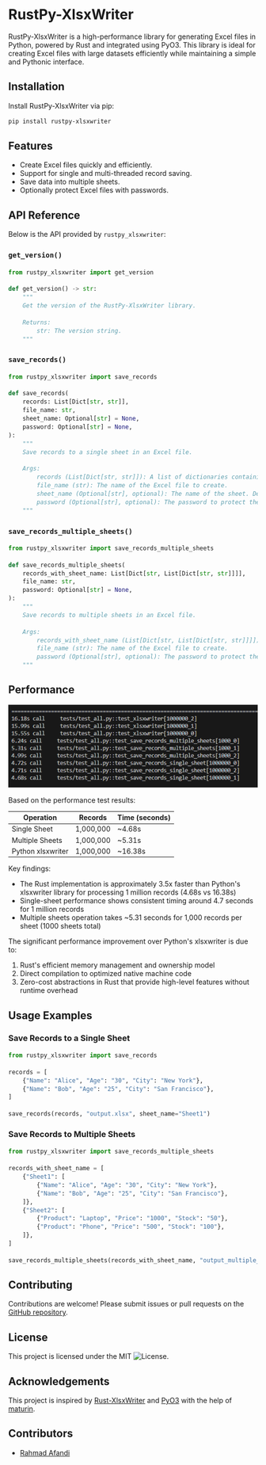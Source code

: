 # RustPy-XlsxWriter

RustPy-XlsxWriter is a high-performance library for generating Excel files in Python, powered by Rust and integrated using PyO3. This library is ideal for creating Excel files with large datasets efficiently while maintaining a simple and Pythonic interface.

## Installation

Install RustPy-XlsxWriter via pip:

```bash
pip install rustpy-xlsxwriter
```

## Features

- Create Excel files quickly and efficiently.
- Support for single and multi-threaded record saving.
- Save data into multiple sheets.
- Optionally protect Excel files with passwords.

## API Reference

Below is the API provided by `rustpy_xlsxwriter`:

### `get_version()`

```python
from rustpy_xlsxwriter import get_version

def get_version() -> str:
    """
    Get the version of the RustPy-XlsxWriter library.

    Returns:
        str: The version string.
    """
```

### `save_records()`

```python
from rustpy_xlsxwriter import save_records

def save_records(
    records: List[Dict[str, str]],
    file_name: str,
    sheet_name: Optional[str] = None,
    password: Optional[str] = None,
):
    """
    Save records to a single sheet in an Excel file.

    Args:
        records (List[Dict[str, str]]): A list of dictionaries containing data to save.
        file_name (str): The name of the Excel file to create.
        sheet_name (Optional[str], optional): The name of the sheet. Defaults to None.
        password (Optional[str], optional): The password to protect the file. Defaults to None.
    """
```

### `save_records_multiple_sheets()`

```python
from rustpy_xlsxwriter import save_records_multiple_sheets

def save_records_multiple_sheets(
    records_with_sheet_name: List[Dict[str, List[Dict[str, str]]]],
    file_name: str,
    password: Optional[str] = None,
):
    """
    Save records to multiple sheets in an Excel file.

    Args:
        records_with_sheet_name (List[Dict[str, List[Dict[str, str]]]]): A list of dictionaries with sheet names as keys and record lists as values.
        file_name (str): The name of the Excel file to create.
        password (Optional[str], optional): The password to protect the file. Defaults to None.
    """
```

## Performance
![Test Result](image.png)

Based on the performance test results:

| Operation | Records | Time (seconds) |
|-----------|---------|----------------|
| Single Sheet | 1,000,000 | ~4.68s |
| Multiple Sheets | 1,000,000 | ~5.31s |
| Python xlsxwriter | 1,000,000 | ~16.38s |

Key findings:
- The Rust implementation is approximately 3.5x faster than Python's xlsxwriter library for processing 1 million records (4.68s vs 16.38s)
- Single-sheet performance shows consistent timing around 4.7 seconds for 1 million records
- Multiple sheets operation takes ~5.31 seconds for 1,000 records per sheet (1000 sheets total)

The significant performance improvement over Python's xlsxwriter is due to:
1. Rust's efficient memory management and ownership model
2. Direct compilation to optimized native machine code
3. Zero-cost abstractions in Rust that provide high-level features without runtime overhead


## Usage Examples

### Save Records to a Single Sheet

```python
from rustpy_xlsxwriter import save_records

records = [
    {"Name": "Alice", "Age": "30", "City": "New York"},
    {"Name": "Bob", "Age": "25", "City": "San Francisco"},
]

save_records(records, "output.xlsx", sheet_name="Sheet1")
```

### Save Records to Multiple Sheets

```python
from rustpy_xlsxwriter import save_records_multiple_sheets

records_with_sheet_name = [
    {"Sheet1": [
        {"Name": "Alice", "Age": "30", "City": "New York"},
        {"Name": "Bob", "Age": "25", "City": "San Francisco"},
    ]},
    {"Sheet2": [
        {"Product": "Laptop", "Price": "1000", "Stock": "50"},
        {"Product": "Phone", "Price": "500", "Stock": "100"},
    ]},
]

save_records_multiple_sheets(records_with_sheet_name, "output_multiple_sheets.xlsx")
```

## Contributing

Contributions are welcome! Please submit issues or pull requests on the [GitHub repository](https://github.com/rahmadafandi/rustpy-xlsxwriter).

## License

This project is licensed under the MIT ![License](LICENSE).

## Acknowledgements

This project is inspired by [Rust-XlsxWriter](https://github.com/jmcnamara/rust_xlsxwriter) and [PyO3](https://github.com/pyo3/pyo3) with the help of [maturin](https://github.com/PyO3/maturin).

## Contributors

- [Rahmad Afandi](https://github.com/rahmadafandi)
